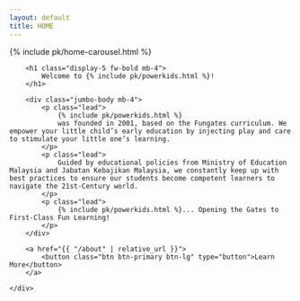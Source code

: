 ```yaml
---
layout: default
title: HOME
---
```


{% include pk/home-carousel.html %}

<div class="p-md-4 mb-2 rounded-3">
    <div class="container-fluid col-md-7 py-3">

        <h1 class="display-5 fw-bold mb-4">
            Welcome to {% include pk/powerkids.html %}!
        </h1>

        <div class="jumbo-body mb-4">
            <p class="lead">
                {% include pk/powerkids.html %}
                was founded in 2001, based on the Fungates curriculum. We empower your little child’s early education by injecting play and care to stimulate your little one’s learning.
            </p>
            <p class="lead">
                Guided by educational policies from Ministry of Education Malaysia and Jabatan Kebajikan Malaysia, we constantly keep up with best practices to ensure our students become competent learners to navigate the 21st-Century world.
            </p>
            <p class="lead">
                {% include pk/powerkids.html %}... Opening the Gates to First-Class Fun Learning!
            </p>
        </div>

        <a href="{{ "/about" | relative_url }}">
            <button class="btn btn-primary btn-lg" type="button">Learn More</button>
        </a>

    </div>

</div>
